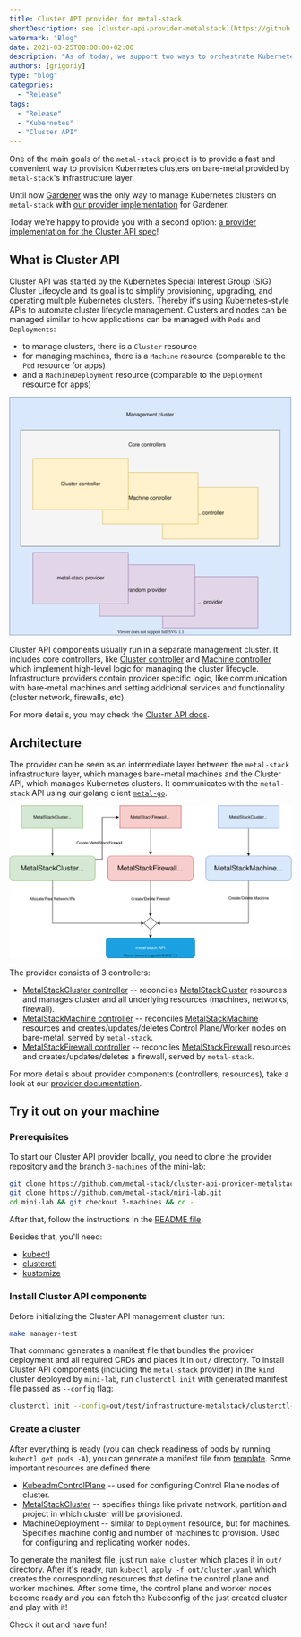```yaml
---
title: Cluster API provider for metal-stack
shortDescription: see [cluster-api-provider-metalstack](https://github.com/metal-stack/cluster-api-provider-metalstack)
watermark: "Blog"
date: 2021-03-25T08:00:00+02:00
description: "As of today, we support two ways to orchestrate Kubernetes Clusters: Gardener and Cluster API! You may try it out on your local machine and simulate your own cloud provider"
authors: [grigoriy]
type: "blog"
categories:
  - "Release"
tags:
  - "Release"
  - "Kubernetes"
  - "Cluster API"
---
```


One of the main goals of the `metal-stack` project is to provide a fast and convenient way to provision Kubernetes clusters on bare-metal provided by `metal-stack`'s infrastructure layer.

<!-- truncate -->

Until now [Gardener](https://gardener.cloud/) was the only way to manage Kubernetes clusters on `metal-stack` with [our provider implementation](https://github.com/metal-stack/gardener-extension-provider-metal) for Gardener.

Today we're happy to provide you with a second option: [a provider implementation for the Cluster API spec](https://github.com/metal-stack/cluster-api-provider-metalstack)!

## What is Cluster API

Cluster API was started by the Kubernetes Special Interest Group (SIG) Cluster Lifecycle and its goal is to simplify provisioning, upgrading, and operating multiple Kubernetes clusters. Thereby it's using Kubernetes-style APIs to automate cluster lifecycle management. Clusters and nodes can be managed similar to how applications can be managed with `Pods` and `Deployments`:

- to manage clusters, there is a `Cluster` resource
- for managing machines, there is a `Machine` resource (comparable to the `Pod` resource for apps)
- and a `MachineDeployment` resource (comparable to the `Deployment` resource for apps)

![Cluster API](./cluster_api.drawio.svg)

Cluster API components usually run in a separate management cluster. It includes core controllers, like [Cluster controller](https://cluster-api.sigs.k8s.io/developer/architecture/controllers/cluster.html) and [Machine controller](https://cluster-api.sigs.k8s.io/developer/architecture/controllers/machine.html) which implement high-level logic for managing the cluster lifecycle. Infrastructure providers contain provider specific logic, like communication with bare-metal machines and setting additional services and functionality (cluster network, firewalls, etc).

For more details, you may check the [Cluster API docs](https://cluster-api.sigs.k8s.io/).

## Architecture

The provider can be seen as an intermediate layer between the `metal-stack` infrastructure layer, which manages bare-metal machines and the Cluster API, which manages Kubernetes clusters. It communicates with the `metal-stack` API using our golang client [`metal-go`](https://github.com/metal-stack/metal-go).

![provider architecture](./metal_stack_arch.drawio.svg)

The provider consists of 3 controllers:

- [MetalStackCluster controller](https://github.com/metal-stack/cluster-api-provider-metalstack/blob/master/docs/controllers/MetalStackCluster_Controller.md) -- reconciles [MetalStackCluster](https://github.com/metal-stack/cluster-api-provider-metalstack/blob/master/docs/resources/MetalStackCluster.md) resources and manages cluster and all underlying resources (machines, networks, firewall).
- [MetalStackMachine controller](https://github.com/metal-stack/cluster-api-provider-metalstack/blob/master/docs/controllers/MetalStackMachine_Controller.md) -- reconciles [MetalStackMachine](https://github.com/metal-stack/cluster-api-provider-metalstack/blob/master/docs/resources/MetalStackMachine.md) resources and creates/updates/deletes Control Plane/Worker nodes on bare-metal, served by `metal-stack`.
- [MetalStackFirewall controller](https://github.com/metal-stack/cluster-api-provider-metalstack/blob/master/docs/controllers/MetalStackFirewall_Controller.md) -- reconciles [MetalStackFirewall](https://github.com/metal-stack/cluster-api-provider-metalstack/blob/master/docs/resources/MetalStackFirewall.md) resources and creates/updates/deletes a firewall, served by `metal-stack`.

For more details about provider components (controllers, resources), take a look at our [provider documentation](https://github.com/metal-stack/cluster-api-provider-metalstack/blob/master/docs/contents.md).

## Try it out on your machine

### Prerequisites

To start our Cluster API provider locally, you need to clone the provider repository and the branch `3-machines` of the mini-lab:

```bash
git clone https://github.com/metal-stack/cluster-api-provider-metalstack.git
git clone https://github.com/metal-stack/mini-lab.git
cd mini-lab && git checkout 3-machines && cd -
```

After that, follow the instructions in the [README file](https://github.com/metal-stack/mini-lab/blob/3-machines/README.md).

Besides that, you'll need:

- [kubectl](https://kubernetes.io/docs/tasks/tools/)
- [clusterctl](https://cluster-api.sigs.k8s.io/clusterctl/overview.html)
- [kustomize](https://kubectl.docs.kubernetes.io/installation/kustomize/)

### Install Cluster API components

Before initializing the Cluster API management cluster run:

```bash
make manager-test
```

That command generates a manifest file that bundles the provider deployment and all required CRDs and places it in `out/` directory. To install Cluster API components (including the `metal-stack` provider) in the `kind` cluster deployed by `mini-lab`, run `clusterctl init` with generated manifest file passed as `--config` flag:

```bash
clusterctl init --config=out/test/infrastructure-metalstack/clusterctl-{latest_tag}-dirty.yaml --infrastructure=metalstack -v3
```

### Create a cluster

After everything is ready (you can check readiness of pods by running `kubectl get pods -A`), you can generate a manifest file from [template](https://github.com/metal-stack/cluster-api-provider-metalstack/blob/master/templates/cluster-template.yaml). Some important resources are defined there:

- [KubeadmControlPlane](https://cluster-api.sigs.k8s.io/developer/architecture/controllers/control-plane.html) -- used for configuring Control Plane nodes of cluster.
- [MetalStackCluster](https://github.com/metal-stack/cluster-api-provider-metalstack/blob/master/docs/resources/MetalStackCluster.md) -- specifies things like private network, partition and project in which cluster will be provisioned.
- MachineDeployment -- similar to `Deployment` resource, but for machines. Specifies machine config and number of machines to provision. Used for configuring and replicating worker nodes.

To generate the manifest file, just run `make cluster` which places it in `out/` directory. After it's ready, run `kubectl apply -f out/cluster.yaml` which creates the corresponding resources that define the control plane and worker machines. After some time, the control plane and worker nodes become ready and you can fetch the Kubeconfig of the just created cluster and play with it!

Check it out and have fun!
